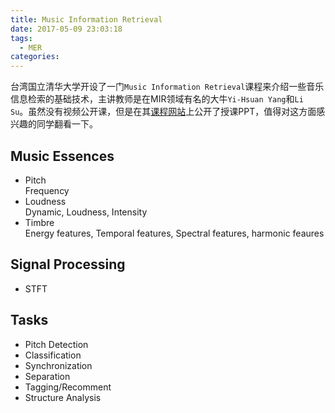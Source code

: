 ```yaml
---
title: Music Information Retrieval
date: 2017-05-09 23:03:18
tags:
  - MER
categories:
---
```


台湾国立清华大学开设了一门`Music Information Retrieval`课程来介绍一些音乐信息检索的基础技术，主讲教师是在MIR领域有名的大牛`Yi-Hsuan Yang`和`Li Su`。虽然没有视频公开课，但是在其[课程网站](https://twtmir.wordpress.com/)上公开了授课PPT，值得对这方面感兴趣的同学翻看一下。

<!--More-->

## Music Essences
* Pitch  
Frequency
* Loudness  
Dynamic, Loudness, Intensity
* Timbre  
Energy features, Temporal features, Spectral features, harmonic feaures

## Signal Processing
* STFT

## Tasks
* Pitch Detection
* Classification
* Synchronization
* Separation
* Tagging/Recomment
* Structure Analysis